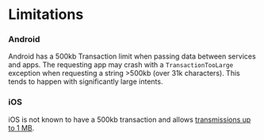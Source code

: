 # Limitations

### Android

Android has a 500kb Transaction limit when passing data between services and apps. The requesting app may crash with a `TransactionTooLarge` exception when requesting a string >500kb (over 31k characters). This tends to happen with significantly large intents.

### iOS

iOS is not known to have a 500kb transaction and allows [transmissions up to 1 MB](https://github.com/zoul/ios-url-scheme-length-limit/blob/master/Transmitter/ViewController.swift).
